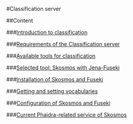 #Classification server

##Content

###[Introduction to classification](Classification_server/introduction_to_classification.md)

###[Requirements of the Classification server](Classification_server/requirements_of_the_classification_server.md)

###[Available tools for classification](Classification_server/available_tools_for_classification.md)

###[Selected tool: Skosmos with Jena-Fuseki](Classification_server/selected_tool_skosmos_with_jena-fuseki.md)

###[Installation of Skosmos and Fuseki](Classification_server/installation_of_skosmos_and_fuseki.md)

###[Getting and setting vocabularies](Classification_server/getting_and_setting_vocabularies.md)

###[Configuration of Skosmos and Fuseki](Classification_server/configuration_of_skosmos_and_fuseki.md)

###[Current Phaidra-related service of Skosmos](Classification_server/current_phaidra_related_service_of_skosmos.md)

[]()

[]()

[]()